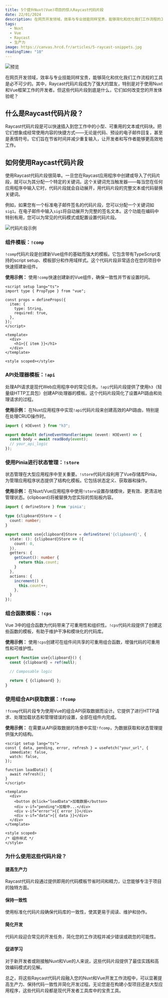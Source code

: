 ```yaml
---
title: 5个提升Nuxt(Vue)项目的惊人Raycast代码片段
date: 22/01/2024
description: 在网页开发领域，效率与专业技能同样宝贵，能够简化和优化我们工作流程的工具是必不可少的。其中，Raycast代码片段成为了强大的盟友，特别是对于使用Nuxt和Vue框架工作的开发者。但这些代码片段到底是什么，它们如何改变您的开发体验呢？
tags:
  - Nuxt
  - Vue
  - Raycast
  - 生产力
image: https://canvas.hrcd.fr/articles/5-raycast-snippets.jpg
readingTime: "10"
---
```


![预览](/articles/5-raycast-snippets.jpg)

在网页开发领域，效率与专业技能同样宝贵，能够简化和优化我们工作流程的工具是必不可少的。其中，Raycast代码片段成为了强大的盟友，特别是对于使用Nuxt和Vue框架工作的开发者。但这些代码片段到底是什么，它们如何改变您的开发体验呢？

## 什么是Raycast代码片段？

Raycast代码片段是可以快速插入到您工作中的小型、可重用的文本或代码块。把它们想象成经常使用内容的快捷方式——无论是代码、预设的电子邮件回复，甚至是表情符号。它们旨在节省时间并减少重复输入，让开发者和写作者能够更高效地工作。

## 如何使用Raycast代码片段

使用Raycast代码片段很简单。一旦您在Raycast应用程序中创建或导入了代码片段，就可以为其分配一个特定的关键词。这个关键词充当触发器——每当您在任何应用程序中输入它时，代码片段就会自动展开，用代码片段的完整文本或代码替换关键词。

例如，如果您有一个标准电子邮件签名的代码片段，您可以分配一个关键词如`sig1`。在电子邮件中输入`sig1`将自动展开为完整的签名文本。这个功能在编码中特别有用，您可以为常见的代码模式或配置设置代码片段。

![代码片段示例](/articles/snippets-exemple.gif)

### 组件模板：`!comp`

`!comp`代码片段是创建新Vue组件的基础而强大的模板。它包含带有TypeScript支持的script setup、模板部分和作用域样式。这个代码片段非常适合在您的项目中快速搭建新组件。

**使用示例：** 使用`!comp`快速创建新的Vue组件，确保一致性并节省设置时间。

```vue [MyComponent.vue]
<script setup lang="ts">
import type { PropType } from "vue";

const props = defineProps({
  item: {
    type: String,
    required: true,
  },
});
</script>

<template>
  <div>
    <h1>{{ item }}</h1>
  </div>
</template>

<style scoped></style>
```

### API处理器模板：`!api`

处理API请求是现代Web应用程序中的常见任务。`!api`代码片段提供了使用`h3`（轻量级HTTP工具包）创建API处理器的模板。这个代码片段简化了设置API路由和处理请求的过程。

**使用示例：** 在Nuxt应用程序中实现`!api`代码片段来创建高效的API路由，特别是在处理CRUD操作时。

```ts [~/server/api/MyHandler.ts]
import { H3Event } from "h3";

export default defineEventHandler(async (event: H3Event) => {
  const body = await readBody(event);
  // your_api_logic
});
```

### 使用Pinia进行状态管理：`!store`

状态管理在大型应用程序中至关重要。`!store`代码片段利用了Vue存储库Pinia，为管理应用程序状态提供了结构化模板。它包括状态定义、获取器和操作。

**使用示例：** 在Nuxt/Vue应用程序中使用`!store`设置存储模块，更有效、更清洁地管理状态。{clipboard}将被替换为您实际的剪贴板内容。

```ts [~/store/{clipboard}.ts]
import { defineStore } from 'pinia';

type {clipboard}Store = {
  count: number;
}

export const use{clipboard}Store = defineStore('{clipboard}', {
  state: (): {clipboard}Store => ({
    count: 0,
  }),
  getters: {
    getCount(): number {
      return this.count;
    }
  },
  actions: {
    increment() {
      this.count++;
    },
  }
});
```

### 组合函数模板：`!cps`

Vue 3中的组合函数为代码带来了可重用性和组织性。`!cps`代码片段提供了创建这些函数的模板，有助于维护干净和模块化的代码库。

**使用示例：** 使用`!cps`创建可在组件间共享的可重用组合函数，增强代码的可重用性和可维护性。

```ts [~/composables/useComposables.ts]
export function use{clipboard}() {
  const {clipboard} = ref(null);

  // Composable logic

  return { {clipboard} };
}
```

### 使用组合API获取数据：`!fcomp`

`!fcomp`代码片段专为使用Vue的组合API获取数据而设计。它提供了进行HTTP请求、处理加载状态和管理错误的设置，全部在组件内完成。

**使用示例：** 在需要从API获取数据的场景中实现`!fcomp`，为数据获取和状态管理提供强大的结构。

```vue [MyComponent.vue]
<script setup lang="ts">
const { data, pending, error, refresh } = useFetch("your_url", {
  immediate: false,
  watch: false,
});

function loadData() {
  await refresh();
}
</script>

<template>
  <div>
    <button @click="loadData">加载数据</button>
    <div v-if="pending">加载中...</div>
    <div v-if="error">{{ error }}</div>
    <div v-if="data">{{ data }}</div>
  </div>
</template>

<style scoped>
/* 组件样式 */
</style>
```

### 为什么使用这些代码片段？

#### 提高生产力

Raycast代码片段通过提供即用的代码模板节省时间和精力，让您能够专注于项目的独特方面。

#### 保持一致性

使用标准化代码片段确保代码库的一致性，使其更易于阅读、维护和协作。

#### 简化开发

代码片段迎合常见的开发任务，简化您的工作流程并减少错误或疏忽的可能性。

#### 促进学习

对于新开发者或刚接触Nuxt和Vue的人来说，这些代码片段提供了最佳实践和高效编码模式的见解。

总之，将这些Raycast代码片段融入您的Nuxt和Vue开发工作流程中，可以显著提高生产力、保持代码一致性并简化开发过程。无论您是在构建小型项目还是大型应用程序，这些代码片段都是现代开发者工具库中的宝贵工具。
